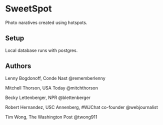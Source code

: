 # SweetSpot

Photo naratives created using hotspots.

## Setup

Local database runs with postgres.

## Authors

Lenny Bogdonoff, Conde Nast @rememberlenny

Mitchell Thorson, USA Today @mitchthorson

Becky Lettenberger, NPR @blettenberger

Robert Hernandez, USC Annenberg, #WJChat co-founder @webjournalist

Tim Wong, The Washington Post @twong911
